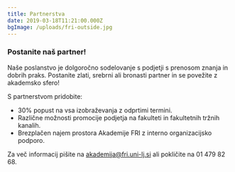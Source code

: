```yaml
---
title: Partnerstva
date: 2019-03-18T11:21:00.000Z
bgImage: /uploads/fri-outside.jpg
---
```

### Postanite naš partner!

Naše poslanstvo je dolgoročno sodelovanje s podjetji s prenosom znanja in dobrih praks. Postanite zlati, srebrni ali bronasti partner in se povežite z akademsko sfero!

S partnerstvom pridobite:

* 30% popust na vsa izobraževanja z odprtimi termini.
* Različne možnosti promocije podjetja na fakulteti in fakultetnih tržnih kanalih.
* Brezplačen najem prostora Akademije FRI z interno organizacijsko podporo.

Za več informacij pišite na akademija@fri.uni-lj.si ali pokličite na 01 479 82 68.
